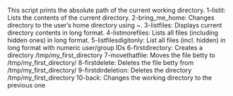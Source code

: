 This script prints the absolute path of the current working directory.
1-listit: Lists the contents of the current directory.
2-bring_me_home: Changes directory to the user’s home directory using ~.
3-listfiles: Displays current directory contents in long format.
4-listmorefiles: Lists all files (including hidden ones) in long format.
5-listfilesdigitonly: List all files (incl. hidden) in long format with numeric user/group IDs
6-firstdirectory: Creates a directory /tmp/my_first_directory
7-movethatfile: Moves the file betty to /tmp/my_first_directory/
8-firstdelete: Deletes the file betty from /tmp/my_first_directory/
9-firstdirdeletion: Deletes the directory /tmp/my_first_directory
10-back: Changes the working directory to the previous one
